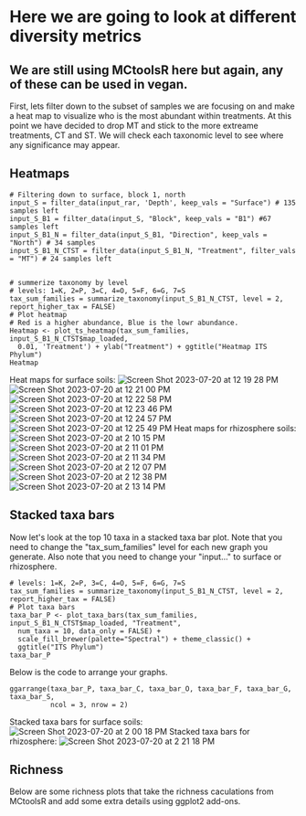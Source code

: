 # Here we are going to look at different diversity metrics
## We are still using MCtoolsR here but again, any of these can be used in vegan.

First, lets filter down to the subset of samples we are focusing on and make a heat map to visualize who is the most abundant within treatments. At this point we have decided to drop MT and stick to the more extreame treatments, CT and ST. We will check each taxonomic level to see where any significance may appear.

## Heatmaps
```
# Filtering down to surface, block 1, north
input_S = filter_data(input_rar, 'Depth', keep_vals = "Surface") # 135 samples left
input_S_B1 = filter_data(input_S, "Block", keep_vals = "B1") #67 samples left
input_S_B1_N = filter_data(input_S_B1, "Direction", keep_vals = "North") # 34 samples
input_S_B1_N_CTST = filter_data(input_S_B1_N, "Treatment", filter_vals = "MT") # 24 samples left


# summerize taxonomy by level
# levels: 1=K, 2=P, 3=C, 4=O, 5=F, 6=G, 7=S
tax_sum_families = summarize_taxonomy(input_S_B1_N_CTST, level = 2, report_higher_tax = FALSE)
# Plot heatmap
# Red is a higher abundance, Blue is the lowr abundance.
Heatmap <- plot_ts_heatmap(tax_sum_families, input_S_B1_N_CTST$map_loaded, 
  0.01, 'Treatment') + ylab("Treatment") + ggtitle("Heatmap ITS Phylum")
Heatmap
```
Heat maps for surface soils:
![Screen Shot 2023-07-20 at 12 19 28 PM](https://github.com/LadyGrant/Kerbel/assets/95941680/01321bc6-6cd4-475b-8e31-cf1ee9df9ba0)
![Screen Shot 2023-07-20 at 12 21 00 PM](https://github.com/LadyGrant/Kerbel/assets/95941680/52f62db2-729c-4b9c-b63e-84dfd2320f84)
![Screen Shot 2023-07-20 at 12 22 58 PM](https://github.com/LadyGrant/Kerbel/assets/95941680/091febb1-63bf-4e66-a3aa-ec609da9bca2)
![Screen Shot 2023-07-20 at 12 23 46 PM](https://github.com/LadyGrant/Kerbel/assets/95941680/8d312eb6-77a8-4944-b953-17126fe6fac5)
![Screen Shot 2023-07-20 at 12 24 57 PM](https://github.com/LadyGrant/Kerbel/assets/95941680/4bf9055d-80da-402a-9f44-34d9300e6bff)
![Screen Shot 2023-07-20 at 12 25 49 PM](https://github.com/LadyGrant/Kerbel/assets/95941680/e0a0ee87-bc6c-40bd-9516-9de68c793491)
Heat maps for rhizosphere soils:
![Screen Shot 2023-07-20 at 2 10 15 PM](https://github.com/LadyGrant/Kerbel/assets/95941680/0d6375cb-9a62-4dd3-95e1-50db7d424c24)
![Screen Shot 2023-07-20 at 2 11 01 PM](https://github.com/LadyGrant/Kerbel/assets/95941680/7c4a669c-2382-4cab-861a-c6920f0e23af)
![Screen Shot 2023-07-20 at 2 11 34 PM](https://github.com/LadyGrant/Kerbel/assets/95941680/28441175-6a6c-4197-a093-42fdc99c85d2)
![Screen Shot 2023-07-20 at 2 12 07 PM](https://github.com/LadyGrant/Kerbel/assets/95941680/454ed50b-ae87-436c-91a1-ec24707a112e)
![Screen Shot 2023-07-20 at 2 12 38 PM](https://github.com/LadyGrant/Kerbel/assets/95941680/030e5a52-867b-40a8-9537-0bdb802b044c)
![Screen Shot 2023-07-20 at 2 13 14 PM](https://github.com/LadyGrant/Kerbel/assets/95941680/da7bd127-86c4-4ed4-8b40-fdafa6b880a2)

## Stacked taxa bars
Now let's look at the top 10 taxa in a stacked taxa bar plot. Note that you need to change the "tax_sum_families" level for each new graph you generate. Also note that you need to change your "input..." to surface or rhizosphere. 
```
# levels: 1=K, 2=P, 3=C, 4=O, 5=F, 6=G, 7=S
tax_sum_families = summarize_taxonomy(input_S_B1_N_CTST, level = 2, report_higher_tax = FALSE)
# Plot taxa bars
taxa_bar_P <- plot_taxa_bars(tax_sum_families, input_S_B1_N_CTST$map_loaded, "Treatment",
  num_taxa = 10, data_only = FALSE) +
  scale_fill_brewer(palette="Spectral") + theme_classic() +
  ggtitle("ITS Phylum")
taxa_bar_P
```
Below is the code to arrange your graphs.
```
ggarrange(taxa_bar_P, taxa_bar_C, taxa_bar_O, taxa_bar_F, taxa_bar_G, taxa_bar_S,
          ncol = 3, nrow = 2)
```
Stacked taxa bars for surface soils:
![Screen Shot 2023-07-20 at 2 00 18 PM](https://github.com/LadyGrant/Kerbel/assets/95941680/12516b74-74c6-4949-938c-a1d18428d196)
Stacked taxa bars for rhizosphere:
![Screen Shot 2023-07-20 at 2 21 18 PM](https://github.com/LadyGrant/Kerbel/assets/95941680/4b18ce87-46b8-42b4-b44a-792e81b82555)

## Richness
Below are some richness plots that take the richness caculations from MCtoolsR and add some extra details using ggplot2 add-ons.








